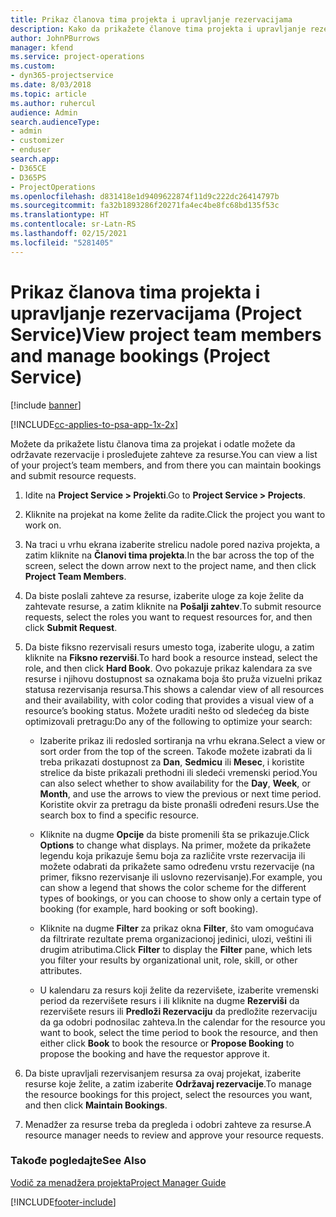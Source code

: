```yaml
---
title: Prikaz članova tima projekta i upravljanje rezervacijama
description: Kako da prikažete članove tima projekta i upravljanje rezervacijama u programu Project Service
author: JohnPBurrows
manager: kfend
ms.service: project-operations
ms.custom:
- dyn365-projectservice
ms.date: 8/03/2018
ms.topic: article
ms.author: ruhercul
audience: Admin
search.audienceType:
- admin
- customizer
- enduser
search.app:
- D365CE
- D365PS
- ProjectOperations
ms.openlocfilehash: d831418e1d9409622874f11d9c222dc26414797b
ms.sourcegitcommit: fa32b1893286f20271fa4ec4be8fc68bd135f53c
ms.translationtype: HT
ms.contentlocale: sr-Latn-RS
ms.lasthandoff: 02/15/2021
ms.locfileid: "5281405"
---
```

# <a name="view-project-team-members-and-manage-bookings-project-service"></a><span data-ttu-id="7ab74-103">Prikaz članova tima projekta i upravljanje rezervacijama (Project Service)</span><span class="sxs-lookup"><span data-stu-id="7ab74-103">View project team members and manage bookings (Project Service)</span></span>

[!include [banner](../includes/psa-now-project-operations.md)]

[!INCLUDE[cc-applies-to-psa-app-1x-2x](../includes/cc-applies-to-psa-app-1x-2x.md)]

<span data-ttu-id="7ab74-104">Možete da prikažete listu članova tima za projekat i odatle možete da održavate rezervacije i prosleđujete zahteve za resurse.</span><span class="sxs-lookup"><span data-stu-id="7ab74-104">You can view a list of your project’s team members, and from there you can maintain bookings and submit resource requests.</span></span>  
  
1.  <span data-ttu-id="7ab74-105">Idite na **Project Service > Projekti**.</span><span class="sxs-lookup"><span data-stu-id="7ab74-105">Go to **Project Service > Projects**.</span></span>  
  
2.  <span data-ttu-id="7ab74-106">Kliknite na projekat na kome želite da radite.</span><span class="sxs-lookup"><span data-stu-id="7ab74-106">Click the project you want to work on.</span></span>  
  
3.  <span data-ttu-id="7ab74-107">Na traci u vrhu ekrana izaberite strelicu nadole pored naziva projekta, a zatim kliknite na **Članovi tima projekta**.</span><span class="sxs-lookup"><span data-stu-id="7ab74-107">In the bar across the top of the screen, select the down arrow next to the project name, and then click **Project Team Members**.</span></span>  
  
4.  <span data-ttu-id="7ab74-108">Da biste poslali zahteve za resurse, izaberite uloge za koje želite da zahtevate resurse, a zatim kliknite na **Pošalji zahtev**.</span><span class="sxs-lookup"><span data-stu-id="7ab74-108">To submit resource requests, select the roles you want to request resources for, and then click **Submit Request**.</span></span>  
  
5.  <span data-ttu-id="7ab74-109">Da biste fiksno rezervisali resurs umesto toga, izaberite ulogu, a zatim kliknite na **Fiksno rezerviši**.</span><span class="sxs-lookup"><span data-stu-id="7ab74-109">To hard book a resource instead, select the role, and then click **Hard Book**.</span></span> <span data-ttu-id="7ab74-110">Ovo pokazuje prikaz kalendara za sve resurse i njihovu dostupnost sa oznakama boja što pruža vizuelni prikaz statusa rezervisanja resursa.</span><span class="sxs-lookup"><span data-stu-id="7ab74-110">This shows a calendar view of all resources and their availability, with color coding that provides a visual view of a resource’s booking status.</span></span> <span data-ttu-id="7ab74-111">Možete uraditi nešto od sledećeg da biste optimizovali pretragu:</span><span class="sxs-lookup"><span data-stu-id="7ab74-111">Do any of the following to optimize your search:</span></span>  
  
    -   <span data-ttu-id="7ab74-112">Izaberite prikaz ili redosled sortiranja na vrhu ekrana.</span><span class="sxs-lookup"><span data-stu-id="7ab74-112">Select a view or sort order from the top of the screen.</span></span> <span data-ttu-id="7ab74-113">Takođe možete izabrati da li treba prikazati dostupnost za **Dan**, **Sedmicu** ili **Mesec**, i koristite strelice da biste prikazali prethodni ili sledeći vremenski period.</span><span class="sxs-lookup"><span data-stu-id="7ab74-113">You can also select whether to show availability for the **Day**, **Week**, or **Month**, and use the arrows to view the previous or next time period.</span></span> <span data-ttu-id="7ab74-114">Koristite okvir za pretragu da biste pronašli određeni resurs.</span><span class="sxs-lookup"><span data-stu-id="7ab74-114">Use the search box to find a specific resource.</span></span>  
  
    -   <span data-ttu-id="7ab74-115">Kliknite na dugme **Opcije** da biste promenili šta se prikazuje.</span><span class="sxs-lookup"><span data-stu-id="7ab74-115">Click **Options** to change what displays.</span></span> <span data-ttu-id="7ab74-116">Na primer, možete da prikažete legendu koja prikazuje šemu boja za različite vrste rezervacija ili možete odabrati da prikažete samo određenu vrstu rezervacije (na primer, fiksno rezervisanje ili uslovno rezervisanje).</span><span class="sxs-lookup"><span data-stu-id="7ab74-116">For example, you can show a legend that shows the color scheme for the different types of bookings, or you can choose to show only a certain type of booking (for example, hard booking or soft booking).</span></span>  
  
    -   <span data-ttu-id="7ab74-117">Kliknite na dugme **Filter** za prikaz okna **Filter**, što vam omogućava da filtrirate rezultate prema organizacionoj jedinici, ulozi, veštini ili drugim atributima.</span><span class="sxs-lookup"><span data-stu-id="7ab74-117">Click **Filter** to display the **Filter** pane, which lets you filter your results by organizational unit, role, skill, or other attributes.</span></span>  
  
    -   <span data-ttu-id="7ab74-118">U kalendaru za resurs koji želite da rezervišete, izaberite vremenski period da rezervišete resurs i ili kliknite na dugme **Rezerviši** da rezervišete resurs ili **Predloži Rezervaciju** da predložite rezervaciju da ga odobri podnosilac zahteva.</span><span class="sxs-lookup"><span data-stu-id="7ab74-118">In the calendar for the resource you want to book, select the time period to book the resource, and then either click **Book** to book the resource or **Propose Booking** to propose the booking and have the requestor approve it.</span></span>  
  
6.  <span data-ttu-id="7ab74-119">Da biste upravljali rezervisanjem resursa za ovaj projekat, izaberite resurse koje želite, a zatim izaberite **Održavaj rezervacije**.</span><span class="sxs-lookup"><span data-stu-id="7ab74-119">To manage the resource bookings for this project, select the resources you want, and then click **Maintain Bookings**.</span></span>  
  
7.  <span data-ttu-id="7ab74-120">Menadžer za resurse treba da pregleda i odobri zahteve za resurse.</span><span class="sxs-lookup"><span data-stu-id="7ab74-120">A resource manager needs to review and approve your resource requests.</span></span>  
  
### <a name="see-also"></a><span data-ttu-id="7ab74-121">Takođe pogledajte</span><span class="sxs-lookup"><span data-stu-id="7ab74-121">See Also</span></span>  
 [<span data-ttu-id="7ab74-122">Vodič za menadžera projekta</span><span class="sxs-lookup"><span data-stu-id="7ab74-122">Project Manager Guide</span></span>](../psa/project-manager-guide.md)


[!INCLUDE[footer-include](../includes/footer-banner.md)]